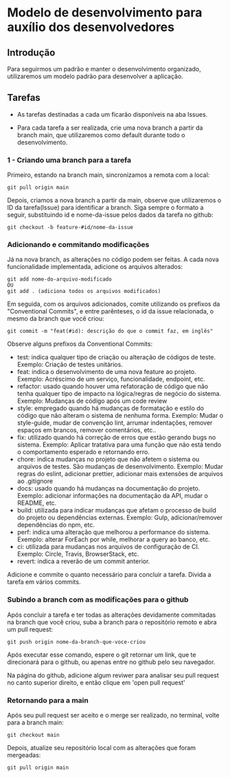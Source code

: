# Modelo de desenvolvimento para auxílio dos desenvolvedores

## Introdução

Para seguirmos um padrão e manter o desenvolvimento organizado, utilizaremos um modelo padrão para desenvolver a aplicação.

## Tarefas

- As tarefas destinadas a cada um ficarão disponíveis na aba Issues.

- Para cada tarefa a ser realizada, crie uma nova branch a partir da branch main, que utilizaremos como default durante todo o desenvolvimento.

### 1 - Criando uma branch para a tarefa

Primeiro, estando na branch main, sincronizamos a remota com a local:
```
git pull origin main
```
Depois, criamos a nova branch a partir da main, observe que utilizaremos o ID da tarefa(Issue) para identificar a branch. Siga sempre o formato a seguir, substituindo id e nome-da-issue pelos dados da tarefa no github:
```
git checkout -b feature-#id/nome-da-issue
```

### Adicionando e commitando modificações

Já na nova branch, as alterações no código podem ser feitas. A cada nova funcionalidade implementada, adicione os arquivos alterados:

```
git add nome-do-arquivo-modificado
OU
git add . (adiciona todos os arquivos modificados)
```
Em seguida, com os arquivos adicionados, comite utilizando os prefixos da "Conventional Commits", e entre parênteses, o id da issue relacionada, o mesmo da branch que você criou:
```
git commit -m "feat(#id): descrição do que o commit faz, em inglês"

```
Observe alguns prefixos da Conventional Commits:

 - test: indica qualquer tipo de criação ou alteração de códigos de teste. Exemplo: Criação de testes unitários.
 - feat: indica o desenvolvimento de uma nova feature ao projeto. Exemplo: Acréscimo de um serviço, funcionalidade, endpoint, etc.
 - refactor: usado quando houver uma refatoração de código que não tenha qualquer tipo de impacto na lógica/regras de negócio do sistema. Exemplo: Mudanças de código após um code review
 - style: empregado quando há mudanças de formatação e estilo do código que não alteram o sistema de nenhuma forma.
Exemplo: Mudar o style-guide, mudar de convenção lint, arrumar indentações, remover espaços em brancos, remover comentários, etc..
 - fix: utilizado quando há correção de erros que estão gerando bugs no sistema.
Exemplo: Aplicar tratativa para uma função que não está tendo o comportamento esperado e retornando erro.
 - chore: indica mudanças no projeto que não afetem o sistema ou arquivos de testes. São mudanças de desenvolvimento.
Exemplo: Mudar regras do eslint, adicionar prettier, adicionar mais extensões de arquivos ao .gitignore
 - docs: usado quando há mudanças na documentação do projeto.
Exemplo: adicionar informações na documentação da API, mudar o README, etc.
 - build: utilizada para indicar mudanças que afetam o processo de build do projeto ou dependências externas.
Exemplo: Gulp, adicionar/remover dependências do npm, etc.
 - perf: indica uma alteração que melhorou a performance do sistema.
Exemplo: alterar ForEach por while, melhorar a query ao banco, etc.
 - ci: utilizada para mudanças nos arquivos de configuração de CI.
Exemplo: Circle, Travis, BrowserStack, etc.
 - revert: indica a reverão de um commit anterior.

Adicione e commite o quanto necessário para concluir a tarefa. Divida a tarefa em vários commits.

### Subindo a branch com as modificações para o github

Após concluir a tarefa e ter todas as alterações devidamente commitadas na branch que você criou, suba a branch para o repositório remoto e abra um pull request:
```
git push origin nome-da-branch-que-voce-criou

```
Após executar esse comando, espere o git retornar um link, que te direcionará para o github, ou apenas entre no github pelo seu navegador.

Na página do github, adicione algum reviwer para analisar seu pull request no canto superior direito, e então clique em 'open pull request'

### Retornando para a main

Após seu pull request ser aceito e o merge ser realizado, no terminal, volte para a branch main:

```
git checkout main
```
Depois, atualize seu repositório local com as alterações que foram mergeadas:

```
git pull origin main
```



